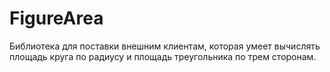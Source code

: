 # FigureArea
Библиотека для поставки внешним клиентам, которая умеет вычислять площадь круга по радиусу и площадь треугольника по трем сторонам. 
